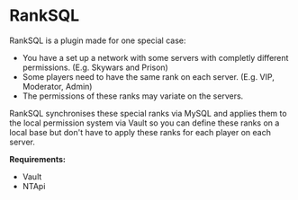 # RankSQL

RankSQL is a plugin made for one special case:

- You have a set up a network with some servers with completly different permissions. (E.g. Skywars and Prison)
- Some players need to have the same rank on each server. (E.g. VIP, Moderator, Admin)
- The permissions of these ranks may variate on the servers.

RankSQL synchronises these special ranks via MySQL and applies them to the local permission system via Vault so you
can define these ranks on a local base but don't have to apply these ranks for each player on each server.

**Requirements:**
- Vault
- NTApi
